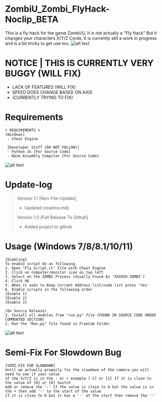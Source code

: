 # ZombiU_Zombi_FlyHack-Noclip_BETA
This is a fly-hack for the game Zombi/U, It is not actually a "Fly Hack" But it changes your characters X/Y/Z Cords, It is currently still a work in progress and is a bit tricky to get use too.
![alt text](https://raw.githubusercontent.com/Zurek0x/ZombiU_Zombi_FlyHack-Noclip_BETA/main/%7Bmedia%7D/header.jpg)
# NOTICE | THIS IS CURRENTLY VERY BUGGY (WILL FIX)
- LACK OF FEATURES (WILL FIX)
- SPEED DOES CHANGE BASED ON AXIS
- (CURRENTLY TRYING TO FIX)

# Requirements
```
+ REQUIREMENTS +
[Windows]
 - Cheat Engine
 
 [Developer Stuff (DO NOT FOLLOW)]
 - Python 3x [For Source Code]
 - Nasm Assembly Compiler [For Source Code]
```
![alt text](https://raw.githubusercontent.com/Zurek0x/ZombiU_Zombi_FlyHack-Noclip_BETA/main/%7Bmedia%7D/py.jpg)

# Update-log
> Version 1.1 [Non-File-Update]
> * Updated (readme.md)
>
> Version 1.0 [Full Release To Github]
> * Added project to github

# Usage (Windows 7/8/8.1/10/11)
```
[Enabling]
To enable script do as following.
1. Open "Fly_Script.ct" File with Cheat Engine
2. Click on computer/monitor icon on top left
3. Select on the ZOMBI Process (Usually Found As 'XXXXXX-ZOMBI')
4. Click OK
5. When it asks to Keep Current Address list/code list press 'Yes'
6. Enable scripts in the following order
[Enable 1]
[Enable 2]
[Enable 3]

(On Source Release)
1. Install all modules from "run.py" file (FOUND IN SOURCE CODE UNDER COMMENTED SECTION)
2. Run the "Run.py" file found in FreeCam Folder
```
![alt text](https://raw.githubusercontent.com/Zurek0x/ZombiU_Zombi_FlyHack-Noclip_BETA/main/%7Bmedia%7D/ce.jpg)
# Semi-Fix For Slowdown Bug
```
[SEMI-FIX FOR SLOWDOWN]
Until we actually properly fix the slowdown of the camera you will need to see if your value
of the X/Y/Z is in the - or + example [-2] or [2] If it is close to the value of [0] or [0] Switch
Add or remove the '-' If the value is close to 0 but the value is in the + then add '-' to the start of the value
if it is close to 0 but it has a '-' at the start then remove the '-'
```
